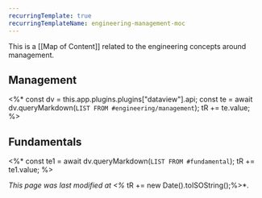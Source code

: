 ```yaml
---
recurringTemplate: true
recurringTemplateName: engineering-management-moc
---
```


This is a [[Map of Content]] related to the engineering concepts around management.

## Management

<%*
const dv = this.app.plugins.plugins["dataview"].api;
const te = await dv.queryMarkdown(`LIST FROM #engineering/management`);
tR += te.value;
%>
## Fundamentals

<%*
const te1 = await dv.queryMarkdown(`LIST FROM #fundamental`);
tR += te1.value;
%>

*This page was last modified at <%* tR += new Date().toISOString();%>*.
